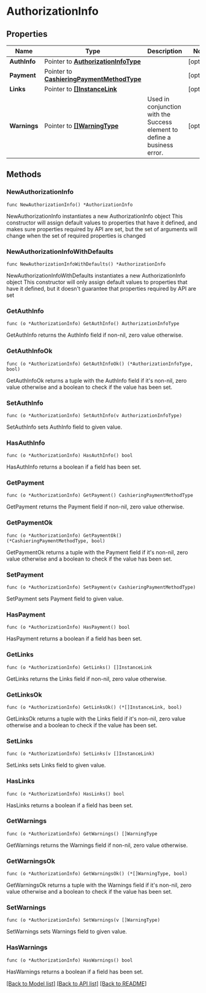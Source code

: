 # AuthorizationInfo

## Properties

Name | Type | Description | Notes
------------ | ------------- | ------------- | -------------
**AuthInfo** | Pointer to [**AuthorizationInfoType**](AuthorizationInfoType.md) |  | [optional] 
**Payment** | Pointer to [**CashieringPaymentMethodType**](CashieringPaymentMethodType.md) |  | [optional] 
**Links** | Pointer to [**[]InstanceLink**](InstanceLink.md) |  | [optional] 
**Warnings** | Pointer to [**[]WarningType**](WarningType.md) | Used in conjunction with the Success element to define a business error. | [optional] 

## Methods

### NewAuthorizationInfo

`func NewAuthorizationInfo() *AuthorizationInfo`

NewAuthorizationInfo instantiates a new AuthorizationInfo object
This constructor will assign default values to properties that have it defined,
and makes sure properties required by API are set, but the set of arguments
will change when the set of required properties is changed

### NewAuthorizationInfoWithDefaults

`func NewAuthorizationInfoWithDefaults() *AuthorizationInfo`

NewAuthorizationInfoWithDefaults instantiates a new AuthorizationInfo object
This constructor will only assign default values to properties that have it defined,
but it doesn't guarantee that properties required by API are set

### GetAuthInfo

`func (o *AuthorizationInfo) GetAuthInfo() AuthorizationInfoType`

GetAuthInfo returns the AuthInfo field if non-nil, zero value otherwise.

### GetAuthInfoOk

`func (o *AuthorizationInfo) GetAuthInfoOk() (*AuthorizationInfoType, bool)`

GetAuthInfoOk returns a tuple with the AuthInfo field if it's non-nil, zero value otherwise
and a boolean to check if the value has been set.

### SetAuthInfo

`func (o *AuthorizationInfo) SetAuthInfo(v AuthorizationInfoType)`

SetAuthInfo sets AuthInfo field to given value.

### HasAuthInfo

`func (o *AuthorizationInfo) HasAuthInfo() bool`

HasAuthInfo returns a boolean if a field has been set.

### GetPayment

`func (o *AuthorizationInfo) GetPayment() CashieringPaymentMethodType`

GetPayment returns the Payment field if non-nil, zero value otherwise.

### GetPaymentOk

`func (o *AuthorizationInfo) GetPaymentOk() (*CashieringPaymentMethodType, bool)`

GetPaymentOk returns a tuple with the Payment field if it's non-nil, zero value otherwise
and a boolean to check if the value has been set.

### SetPayment

`func (o *AuthorizationInfo) SetPayment(v CashieringPaymentMethodType)`

SetPayment sets Payment field to given value.

### HasPayment

`func (o *AuthorizationInfo) HasPayment() bool`

HasPayment returns a boolean if a field has been set.

### GetLinks

`func (o *AuthorizationInfo) GetLinks() []InstanceLink`

GetLinks returns the Links field if non-nil, zero value otherwise.

### GetLinksOk

`func (o *AuthorizationInfo) GetLinksOk() (*[]InstanceLink, bool)`

GetLinksOk returns a tuple with the Links field if it's non-nil, zero value otherwise
and a boolean to check if the value has been set.

### SetLinks

`func (o *AuthorizationInfo) SetLinks(v []InstanceLink)`

SetLinks sets Links field to given value.

### HasLinks

`func (o *AuthorizationInfo) HasLinks() bool`

HasLinks returns a boolean if a field has been set.

### GetWarnings

`func (o *AuthorizationInfo) GetWarnings() []WarningType`

GetWarnings returns the Warnings field if non-nil, zero value otherwise.

### GetWarningsOk

`func (o *AuthorizationInfo) GetWarningsOk() (*[]WarningType, bool)`

GetWarningsOk returns a tuple with the Warnings field if it's non-nil, zero value otherwise
and a boolean to check if the value has been set.

### SetWarnings

`func (o *AuthorizationInfo) SetWarnings(v []WarningType)`

SetWarnings sets Warnings field to given value.

### HasWarnings

`func (o *AuthorizationInfo) HasWarnings() bool`

HasWarnings returns a boolean if a field has been set.


[[Back to Model list]](../README.md#documentation-for-models) [[Back to API list]](../README.md#documentation-for-api-endpoints) [[Back to README]](../README.md)



